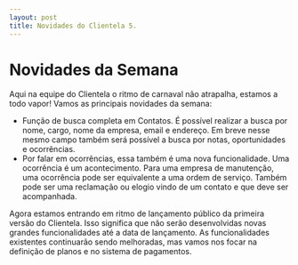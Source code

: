 ```yaml
---
layout: post
title: Novidades do Clientela 5.
---
```


Novidades da Semana
===================

Aqui na equipe do Clientela o ritmo de carnaval não atrapalha, estamos a todo vapor! Vamos as principais novidades da semana:

 * Função de busca completa em Contatos. É possível realizar a busca por nome, cargo, nome da empresa, email e endereço. Em breve nesse mesmo campo também será possível a busca por notas, oportunidades e ocorrências.
 * Por falar em ocorrências, essa também é uma nova funcionalidade. Uma ocorrência é um acontecimento. Para uma empresa de manutenção, uma ocorrência pode ser equivalente a uma ordem de serviço. Também pode ser uma reclamação ou elogio vindo de um contato e que deve ser acompanhada.

Agora estamos entrando em ritmo de lançamento público da primeira versão do Clientela. Isso significa que não serão desenvolvidas novas grandes funcionalidades até a data de lançamento. As funcionalidades existentes continuarão sendo melhoradas, mas vamos nos focar na definição de planos e no sistema de pagamentos.